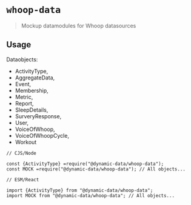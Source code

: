 # `whoop-data`

> Mockup datamodules for Whoop datasources

## Usage

Dataobjects:

- ActivityType,
- AggregateData,
- Event,
- Membership,
- Metric,
- Report,
- SleepDetails,
- SurveryResponse,
- User,
- VoiceOfWhoop,
- VoiceOfWhoopCycle,
- Workout

```
// CJS/Node

const {ActivityType} =require("@dynamic-data/whoop-data");
const MOCK =require("@dynamic-data/whoop-data"); // All objects...

```

```
// ESM/React

import {ActivityType} from "@dynamic-data/whoop-data";
import MOCK from "@dynamic-data/whoop-data"; // All objects...

```
